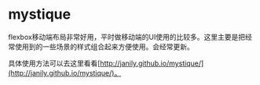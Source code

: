 # mystique
flexbox移动端布局非常好用，平时做移动端的UI使用的比较多。这里主要是把经常使用到的一些场景的样式组合起来方便使用。会经常更新。

具体使用方法可以去这里看看[http://janily.github.io/mystique/](http://janily.github.io/mystique/)。


